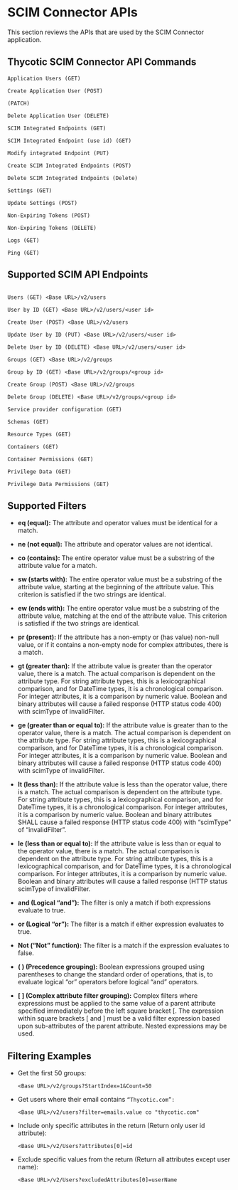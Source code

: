 [title]: # (SCIM Connector APIs)
[tags]: # (api)
[priority]: # (110)
# SCIM Connector APIs

This section reviews the APIs that are used by the SCIM Connector application.

## Thycotic SCIM Connector API Commands

``` 
Application Users (GET)

Create Application User (POST)

(PATCH)

Delete Application User (DELETE)

SCIM Integrated Endpoints (GET)

SCIM Integrated Endpoint (use id) (GET)

Modify integrated Endpoint (PUT)

Create SCIM Integrated Endpoints (POST)

Delete SCIM Integrated Endpoints (Delete)

Settings (GET)

Update Settings (POST)

Non-Expiring Tokens (POST)

Non-Expiring Tokens (DELETE)

Logs (GET)

Ping (GET)
```

## Supported SCIM API Endpoints

``` 

Users (GET) <Base URL>/v2/users

User by ID (GET) <Base URL>/v2/users/<user id>

Create User (POST) <Base URL>/v2/users

Update User by ID (PUT) <Base URL>/v2/users/<user id>

Delete User by ID (DELETE) <Base URL>/v2/users/<user id>

Groups (GET) <Base URL>/v2/groups

Group by ID (GET) <Base URL>/v2/groups/<group id>

Create Group (POST) <Base URL>/v2/groups

Delete Group (DELETE) <Base URL>/v2/groups/<group id>

Service provider configuration (GET)

Schemas (GET)

Resource Types (GET)

Containers (GET)

Container Permissions (GET)

Privilege Data (GET)

Privilege Data Permissions (GET)
```

## Supported Filters

* __eq (equal):__ The attribute and operator values must be identical for a match.

* __ne (not equal):__ The attribute and operator values are not identical.

* __co (contains):__ The entire operator value must be a substring of the attribute value for a match.

* __sw (starts with):__ The entire operator value must be a substring of the attribute value, starting at the beginning of the attribute value. This criterion is satisfied if the two strings are identical.

* __ew (ends with):__ The entire operator value must be a substring of the attribute value, matching at the end of the attribute value. This criterion is satisfied if the two strings are identical.

* __pr (present):__ If the attribute has a non-empty or (has value) non-null value, or if it contains a non-empty node for complex attributes, there is a match.

* __gt (greater than):__ If the attribute value is greater than the operator value, there is a match. The actual comparison is dependent on the attribute type. For string attribute types, this is a lexicographical comparison, and for DateTime types, it is a chronological comparison. For integer attributes, it is a comparison by numeric value. Boolean and binary attributes will cause a failed response (HTTP status code 400) with scimType of invalidFilter.

* __ge (greater than or equal to):__ If the attribute value is greater than to the operator value, there is a match. The actual comparison is dependent on the attribute type. For string attribute types, this is a lexicographical comparison, and for DateTime types, it is a chronological comparison. For integer attributes, it is a comparison by numeric value. Boolean and binary attributes will cause a failed response (HTTP status code 400) with
scimType of invalidFilter.

* __lt (less than):__ If the attribute value is less than the operator value, there is a match. The actual comparison is dependent on the attribute type. For string attribute types, this is a lexicographical comparison, and for DateTime types, it is a chronological comparison. For integer attributes, it is a comparison by numeric value. Boolean and binary attributes SHALL cause a failed response (HTTP status code 400) with “scimType” of “invalidFilter”.

* __le (less than or equal to):__ If the attribute value is less than or equal to the operator value, there is a match. The actual comparison is dependent on the attribute type. For string attribute types, this is a lexicographical comparison, and for DateTime types, it is a chronological comparison. For integer attributes, it is a comparison by numeric value. Boolean and binary attributes will cause a failed response (HTTP status scimType of invalidFilter.

* __and (Logical “and”):__ The filter is only a match if both expressions evaluate to true.

* __or (Logical “or”):__ The filter is a match if either expression evaluates to true.

* __Not (“Not” function):__ The filter is a match if the expression evaluates to false.

* __( ) (Precedence grouping):__ Boolean expressions grouped using parentheses to change the standard order of operations, that is, to evaluate logical “or” operators before logical “and” operators.

* __[ ] (Complex attribute filter grouping):__ Complex filters where
expressions must be applied to the same value of a parent attribute
specified immediately before the left square bracket [. The expression
within square brackets [ and ] must be a valid filter expression based
upon sub-attributes of the parent attribute. Nested expressions may be used.

## Filtering Examples

* Get the first 50 groups:

   `<Base URL>/v2/groups?StartIndex=1&Count=50`

* Get users where their email contains `“Thycotic.com”:`

   `<Base URL>/v2/users?filter=emails.value co "thycotic.com"`

* Include only specific attributes in the return (Return only user id attribute):

   `<Base URL>/v2/Users?attributes[0]=id`

* Exclude specific values from the return (Return all attributes except user name):

   `<Base URL>/v2/Users?excludedAttributes[0]=userName`